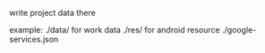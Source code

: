 write project data there

example:
./data/ for work data
./res/ for android resource
./google-services.json